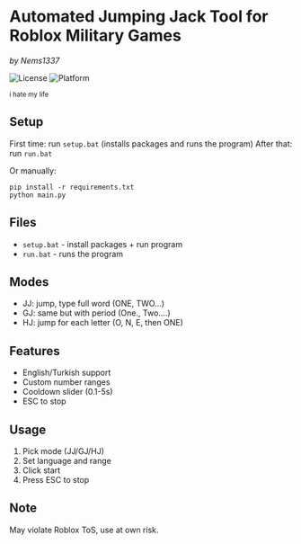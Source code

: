 # Automated Jumping Jack Tool for Roblox Military Games
*by Nems1337*

![License](https://img.shields.io/badge/license-MIT-blue.svg)
![Platform](https://img.shields.io/badge/platform-Windows-lightgrey.svg)

<sub>i hate my life</sub>

## Setup
First time: run `setup.bat` (installs packages and runs the program)
After that: run `run.bat`

Or manually:
```
pip install -r requirements.txt
python main.py
```

## Files
- `setup.bat` - install packages + run program
- `run.bat` - runs the program

## Modes
- JJ: jump, type full word (ONE, TWO...)
- GJ: same but with period (One., Two....)  
- HJ: jump for each letter (O, N, E, then ONE)

## Features
- English/Turkish support
- Custom number ranges
- Cooldown slider (0.1-5s)
- ESC to stop

## Usage
1. Pick mode (JJ/GJ/HJ)
2. Set language and range
3. Click start
4. Press ESC to stop

## Note
May violate Roblox ToS, use at own risk.
